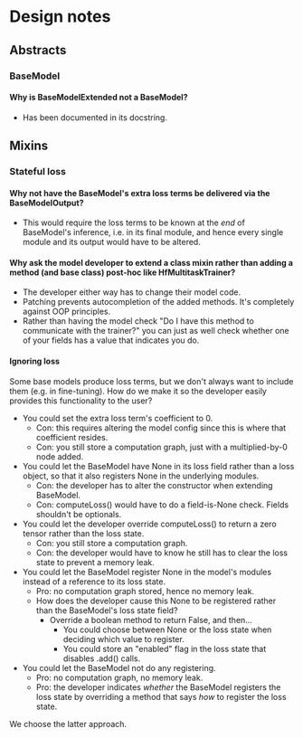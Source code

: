 # Design notes
## Abstracts
### BaseModel
#### Why is BaseModelExtended not a BaseModel?
- Has been documented in its docstring.

## Mixins
### Stateful loss
#### Why not have the BaseModel's extra loss terms be delivered via the BaseModelOutput?
- This would require the loss terms to be known at the *end* of BaseModel's inference, i.e. in its final module, and hence
  every single module and its output would have to be altered.

#### Why ask the model developer to extend a class mixin rather than adding a method (and base class) post-hoc like HfMultitaskTrainer?
- The developer either way has to change their model code.
- Patching prevents autocompletion of the added methods. It's completely against OOP principles.
- Rather than having the model check "Do I have this method to communicate with the trainer?" you can just as well check
  whether one of your fields has a value that indicates you do.

#### Ignoring loss
Some base models produce loss terms, but we don't always want to include them (e.g. in fine-tuning). How do we make it
so the developer easily provides this functionality to the user?
- You could set the extra loss term's coefficient to 0.
  - Con: this requires altering the model config since this is where
    that coefficient resides.
  - Con: you still store a computation graph, just with a multiplied-by-0 node added.
- You could let the BaseModel have None in its loss field rather than a loss object, so that it also registers None in
  the underlying modules.
  - Con: the developer has to alter the constructor when extending BaseModel.
  - Con: computeLoss() would have to do a field-is-None check. Fields shouldn't be optionals.
- You could let the developer override computeLoss() to return a zero tensor rather than the loss state.
  - Con: you still store a computation graph.
  - Con: the developer would have to know he still has to clear the loss state to prevent a memory leak.
- You could let the BaseModel register None in the model's modules instead of a reference to its loss state.
  - Pro: no computation graph stored, hence no memory leak.
  - How does the developer cause this None to be registered rather than the BaseModel's loss state field? 
    - Override a boolean method to return False, and then... 
      - You could choose between None or the loss state when deciding which value to register.
      - You could store an "enabled" flag in the loss state that disables .add() calls.
- You could let the BaseModel not do any registering.
  - Pro: no computation graph, no memory leak.
  - Pro: the developer indicates *whether* the BaseModel registers the loss state by overriding a method that says
         *how* to register the loss state.

We choose the latter approach.
